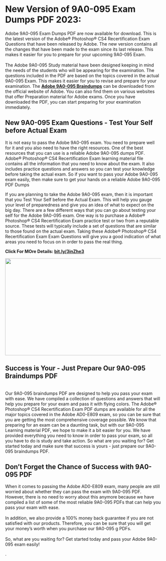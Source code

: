 
<h1>New Version of 9A0-095 Exam Dumps PDF 2023:</h1>
<p>Adobe 9A0-095 Exam Dumps PDF are now available for download. This is the latest version of the Adobe&reg; Photoshop&reg; CS4 Recertification Exam Questions that have been released by Adobe. The new version contains all the changes that have been made to the exam since its last release. This makes it easier for you to prepare for your upcoming 9A0-095 Exam.<br /> <br /> The Adobe 9A0-095 Study material have been designed keeping in mind the needs of the students who will be appearing for the examination. The questions included in the PDF are based on the topics covered in the actual 9A0-095 Exam. This makes it easier for you to revise and prepare for your examination. The <strong><a href="http://bit.ly/3inZhe3">Adobe 9A0-095 Braindumps</a></strong> can be downloaded from the official website of Adobe. You can also find them on various websites that offer Preparation material for Adobe exams. Once you have downloaded the PDF, you can start preparing for your examination immediately.</p>
<h2>New 9A0-095 Exam Questions - Test Your Self before Actual Exam</h2>
<p>It is not easy to pass the Adobe 9A0-095 exam. You need to prepare well for it and you also need to have the right resources. One of the best resources that you can use is a reliable Adobe 9A0-095 dumps PDF. Adobe&reg; Photoshop&reg; CS4 Recertification Exam learning material file contains all the information that you need to know about the exam. It also includes practice questions and answers so you can test your knowledge before taking the actual exam. So if you want to pass your Adobe 9A0-095 exam easily, then make sure to get your hands on a reliable Adobe 9A0-095 PDF Dumps</p>
<p>If you are planning to take the Adobe 9A0-095 exam, then it is important that you Test Your Self before the Actual Exam. This will help you gauge your level of preparedness and give you an idea of what to expect on the big day. There are a few different ways that you can go about testing your self for the Adobe 9A0-095 exam. One way is to purchase a Adobe&reg; Photoshop&reg; CS4 Recertification Exam practice test or two from a reputable source. These tests will typically include a set of questions that are similar to those found on the actual exam. Taking these Adobe&reg; Photoshop&reg; CS4 Recertification Exam Exam Questions will give you a good indication of what areas you need to focus on in order to pass the real thing.<br /> </p>
<p><strong>Click For MOre Details:&nbsp;<a href="bit.ly/3inZhe3">bit.ly/3inZhe3</a></strong></p>
<p style="text-align: center;"><strong><img src="https://i.ibb.co/m5k31Qp/freedumpspdf.jpg&quot;" alt="" width="555" height="313" /></strong></p>
<h2>Success is Your - Just Prepare Our 9A0-095 Braindumps PDF</h2>
<p><br /> Our 9A0-095 braindumps PDF are designed to help you pass your exam with ease. We have compiled a collection of questions and answers that will help you prepare for your exam and pass it with flying colors. The Adobe&reg; Photoshop&reg; CS4 Recertification Exam PDF dumps are available for all the major topics covered in the Adobe AD0-E809 exam, so you can be sure that you are getting the most comprehensive coverage possible. We know that preparing for an exam can be a daunting task, but with our 9A0-095 Learning material PDF, we hope to make it a bit easier for you. We have provided everything you need to know in order to pass your exam, so all you have to do is study and take action. So what are you waiting for? Get started today and make sure that success is yours - just prepare our 9A0-095 braindumps PDF.</p>
<h2>Don&rsquo;t Forget the Chance of Success with 9A0-095 PDF</h2>
<p>When it comes to passing the Adobe AD0-E809 exam, many people are still worried about whether they can pass the exam with 9A0-095 PDF. However, there is no need to worry about this anymore because we have compiled a list of some of the most reliable 9A0-095 PDFs that can help you pass your exam with ease.<br /> <br /> In addition, we also provide a 100% money back guarantee if you are not satisfied with our products. Therefore, you can be sure that you will get your money&rsquo;s worth when you purchase our 9A0-095 g PDFs.<br /> <br /> So, what are you waiting for? Get started today and pass your Adobe 9A0-095 exam easily!</p>
<p>.</p>
<p>&nbsp;</p>

